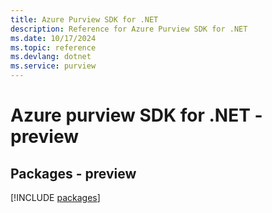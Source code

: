 ```yaml
---
title: Azure Purview SDK for .NET
description: Reference for Azure Purview SDK for .NET
ms.date: 10/17/2024
ms.topic: reference
ms.devlang: dotnet
ms.service: purview
---
```

# Azure purview SDK for .NET - preview
## Packages - preview
[!INCLUDE [packages](purview-index.md)]